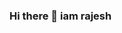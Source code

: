 ### Hi there 👋 iam rajesh

<!--
**Maddalarajesh/Maddalarajesh** is a ✨ _special_ ✨ repository because its `README.md` (this file) appears on your GitHub profile.

Here are some ideas to get you started:

- 🔭 I’m currently working on socilatek AI&ML 
- 🌱 I’m currently learning AWSdevops tools
- 👯 I’m looking to collaborate on ...
- 🤔 I’m looking for help with ...
- 💬 Ask me about ...
- 📫 How to reach me:maddalarajeh78@gmail.com
-
-->

